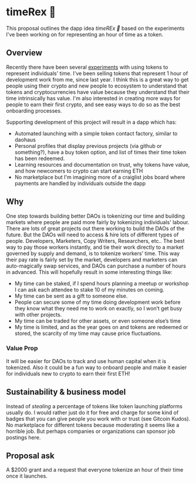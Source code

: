 # timeRex 🦖

This proposal outlines the dapp idea *timeREx 🦖* based on the experiments I've been working on for representing an hour of time as a token.

## Overview

Recently there have been several [experiments](https://medium.com/@jschiarizzi/i-tokenized-my-time-and-made-it-an-asset-you-can-buy-trade-4457708a2520) with using tokens to represent individuals' time. I've been selling tokens that represent 1 hour of development work from me, since last year. I think this is a great way to get people using their crypto and new people to ecosystem to understand that tokens and cryptocurrencies have value because they understand that their time intrinsically has value. I'm also interested in creating more ways for people to earn their first crypto, and see easy ways to do so as the best onboarding processes.

Supporting development of this project will result in a dapp which has:
- Automated launching with a simple token contact factory, similar to daohaus
- Personal profiles that display previous projects (via github or something?), have a buy token option, and list of times their time token has been redeemed.
- Learning resources and documentation on trust, why tokens have value, and how newcomers to crypto can start earning ETH
- No marketplace but I'm imagining more of a craiglist jobs board where payments are handled by individuals outside the dapp

## Why

One step towards building better DAOs is tokenizing our time and building markets where people are paid more fairly by tokenizing individuals' labour. There are lots of great projects out there working to build the DAOs of the future. But the DAOs will need to access & hire lots of different types of people. Developers, Marketers, Copy Writers, Researchers, etc.. The best way to pay those workers instantly, and tie their work directly to a market governed by supply and demand, is to tokenize workers’ time. This way their pay rate is fairly set by the market, developers and marketers can auto-magically swap services, and DAOs can purchase a number of hours in advanced. This will hopefully result in some interesting things like:

- My time can be staked, if I spend hours planning a meetup or workshop I can ask each attendee to stake 10 of my minutes on coming.
- My time can be sent as a gift to someone else.
- People can secure some of my time doing development work before they know what they need me to work on exactly, so I won’t get busy with other projects.
- My time can be traded for other assets, or even someone else’s time
- My time is limited, and as the year goes on and tokens are redeemed or stored, the scarcity of my time may cause price fluctuations.


### Value Prop
It will be easier for DAOs to track and use human capital when it is tokenized. Also it could be a fun way to onboard people and make it easier for individuals new to crypto to earn their first ETH!

## Sustainability & business model
Instead of _stealing_ a percentage of tokens like token launching platforms usually do. I would rather just do it for free and charge for some kind of badges that you can give people you work with or trust (see Gitcoin Kudos). No marketplace for different tokens because moderating it seems like a horrible job. But perhaps companies or organizations can sponsor job postings here.

## Proposal ask
A $2000 grant and a request that everyone tokenize an hour of their time once it launches.
